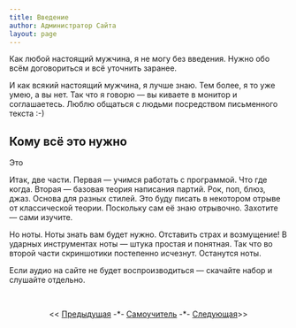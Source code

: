 ```yaml
---
title: Введение
author: Администратор Сайта
layout: page
---
```


Как любой настоящий мужчина, я не могу без введения. Нужно обо всём договориться и всё уточнить заранее.

И как всякий настоящий мужчина, я лучше знаю. Тем более, я то уже умею, а вы нет. Так что я говорю — вы киваете в монитор и соглашаетесь. Люблю общаться с людьми посредством письменного текста :-)
## Кому всё это нужно  
Это

Итак, две части. Первая — учимся работать с программой. Что где когда. Вторая — базовая теория написания партий. Рок, поп, блюз, джаз. Основа для разных стилей. Это буду писать в некотором отрыве от классической теории. Поскольку сам её знаю отрывочно. Захотите — сами изучите.

Но ноты. Ноты знать вам будет нужно. Отставить страх и возмущение! В ударных инструментах ноты — штука простая и понятная. Так что во второй части скриншотики постепенно исчезнут. Останутся ноты.

Если аудио на сайте не будет воспроизводиться — скачайте набор  и слушайте отдельно.


&nbsp;

<p style="text-align: center;">
  << <a href="/samouchitel/vvod/">Предыдущая</a> -*- <a href="/samouchitel/">Самоучитель</a>  -*- <a href="/samouchitel/work/">Следующая</a>>>
</p>
